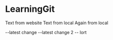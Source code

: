 # LearningGit

Text from website
Text from local 
Again from local 

--latest change
--latest change 2
-- lort


